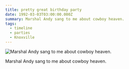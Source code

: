 ```yaml
---
title: pretty great birthday party
date: 1992-03-03T03:00:00.000Z
summary: Marshal Andy sang to me about cowboy heaven.
tags:
  - timeline
  - parties 
  - Knoxville
---
```

![Marshal Andy sang to me about cowboy heaven.](/static/img/marshall-andy.jpg "Marshal Andy sang to me about cowboy heaven.")

Marshal Andy sang to me about cowboy heaven.